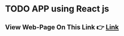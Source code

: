 # TODO APP using React js
## View Web-Page On This Link 👉 [Link](https://omkarlhr9595.github.io/todo/)
